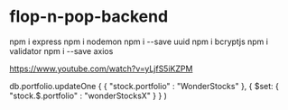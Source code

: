 # flop-n-pop-backend

npm i express
npm i nodemon
npm i --save uuid
npm i bcryptjs
npm i validator
npm i --save axios

https://www.youtube.com/watch?v=yLjfS5iKZPM

db.portfolio.updateOne {
 {
   "stock.portfolio" : "WonderStocks"
 },
 {
   $set: {
   "stock.$.portfolio" : "wonderStocksX"
 }
}
)
